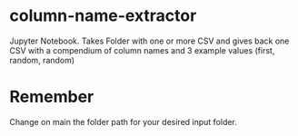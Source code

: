 # column-name-extractor
Jupyter Notebook. Takes Folder with one or more CSV and gives back one CSV with a compendium of column names and 3 example values (first, random, random)

# Remember 
Change on main the folder path for your desired input folder.
